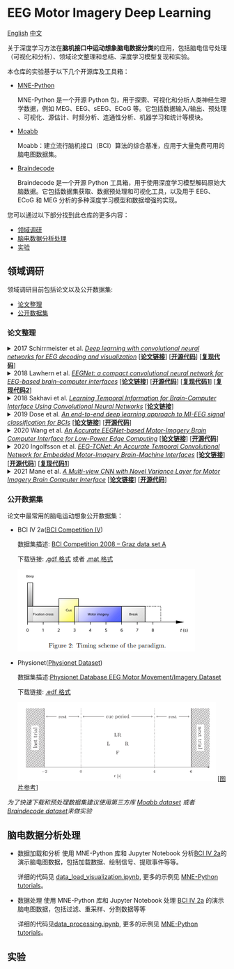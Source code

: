 # EEG Motor Imagery Deep Learning

[English](README.md) [中文](README.zh_CN.md)

关于深度学习方法在**脑机接口中运动想象脑电数据分类**的应用，包括脑电信号处理（可视化和分析）、领域论文整理和总结、深度学习模型复现和实验。

本仓库的实验基于以下几个开源库及工具箱：

- [MNE-Python](https://github.com/mne-tools/mne-python)
  
  MNE-Python 是一个开源 Python 包，用于探索、可视化和分析人类神经生理学数据，例如 MEG、EEG、sEEG、ECoG 等。它包括数据输入/输出、预处理
、可视化、源估计、时频分析、连通性分析、机器学习和统计等模块。

- [Moabb](https://github.com/NeuroTechX/moabb)

  Moabb：建立流行脑机接口（BCI）算法的综合基准，应用于大量免费可用的脑电图数据集。

- [Braindecode](https://github.com/braindecode/braindecode)

  Braindecode 是一个开源 Python 工具箱，用于使用深度学习模型解码原始大脑数据。它包括数据集获取、数据预处理和可视化工具，以及用于
EEG、ECoG 和 MEG 分析的多种深度学习模型和数据增强的实现。

您可以通过以下部分找到此仓库的更多内容：

- [领域调研](#领域调研)
- [脑电数据分析处理](#脑电数据分析处理)
- [实验](#实验)

## 领域调研

领域调研目前包括论文以及公开数据集:

- [论文整理](#论文整理)
- [公开数据集](#公开数据集)

### 论文整理

<details>
<summary>
2017 Schirrmeister et al.
<u><i>Deep learning with convolutional neural networks for EEG decoding and visualization</i></u>
[<a href="https://onlinelibrary.wiley.com/doi/10.1002/hbm.23730"><b>论文链接</b></a>]
[<a href="https://github.com/robintibor/braindecode"><b>开源代码</b></a>]
[<a href="https://github.com/robintibor/braindecode"><b>复现代码</b></a>]
</summary>
</details>

<details>
<summary>
2018 Lawhern et al.
<u><i>EEGNet: a compact convolutional neural network for EEG-based brain–computer interfaces</i></u>
[<a href="https://iopscience.iop.org/article/10.1088/1741-2552/aace8c"><b>论文链接</b></a>]
[<a href="https://github.com/vlawhern/arl-eegmodels"><b>开源代码</b></a>]
[<a href="https://github.com/braindecode/braindecode/tree/master/braindecode/models"><b>复现代码1</b></a>]
[<a href="https://colab.research.google.com/drive/1ANF8PwvtUPawTeQt4Uu4iwscpyhHBgvM"><b>复现代码2</b></a>]
</summary>
</details>

<details>
<summary>
2018 Sakhavi et al.
<u><i>Learning Temporal Information for Brain-Computer Interface Using Convolutional Neural Networks</i></u>
[<a href="https://ieeexplore.ieee.org/document/8310961"><b>论文链接</b></a>]
</summary>
</details>

<details>
<summary>
2019 Dose et al.
<u><i>An end-to-end deep learning approach to MI-EEG signal classification for BCIs</i></u>
[<a href="https://www.sciencedirect.com/science/article/abs/pii/S0957417418305359"><b>论文链接</b></a>]
[<a href="https://github.com/hauke-d/cnn-eeg"><b>开源代码</b></a>]
</summary>
</details>

<details>
<summary>
2020 Wang et al.
<u><i>An Accurate EEGNet-based Motor-Imagery Brain Computer Interface for Low-Power Edge Computing</i></u>
[<a href="https://ieeexplore.ieee.org/document/9137134"><b>论文链接</b></a>]
[<a href="https://github.com/MHersche/eegnet-based-embedded-bci"><b>开源代码</b></a>]
</summary>
</details>

<details>
<summary>
2020 Ingolfsson et al.
<u><i>EEG-TCNet: An Accurate Temporal Convolutional Network for Embedded Motor-Imagery Brain-Machine Interfaces</i></u>
[<a href="https://ieeexplore.ieee.org/document/9283028"><b>论文链接</b></a>]
[<a href="https://github.com/iis-eth-zurich/eeg-tcnet"><b>开源代码</b></a>]
[<a href="https://github.com/okbalefthanded/eeg-tcnet/blob/master/eeg_tcnet_colab.ipynb"><b>复现代码1</b></a>]
</summary>
</details>

<details>
<summary>
2021 Mane et al.
<u><i>A Multi-view CNN with Novel Variance Layer for Motor Imagery Brain Computer Interface</i></u>
[<a href="https://ieeexplore.ieee.org/document/9175874"><b>论文链接</b></a>]
[<a href="https://github.com/ravikiran-mane/FBCNet"><b>开源代码</b></a>]
</summary>
</details>


### 公开数据集

论文中最常用的脑电运动想象公开数据集：

- BCI IV 2a([BCI Competition IV](https://www.bbci.de/competition/iv/))

  数据集描述: [BCI Competition 2008 – Graz data set A](https://www.bbci.de/competition/iv/desc_2a.pdf)
  
  下载链接: [.gdf 格式](https://www.bbci.de/competition/iv/#dataset2a) 
或者 [.mat 格式](http://bnci-horizon-2020.eu/database/data-sets)

  ![](./static/bci2a.png)


- Physionet([Physionet Dataset](https://physionet.org/content/eegmmidb/1.0.0/))

  数据集描述:[Physionet Database EEG Motor Movement/Imagery Dataset](https://physionet.org/content/eegmmidb/1.0.0/)
  
  下载链接: [.edf 格式](https://physionet.org/content/eegmmidb/1.0.0/)

  ![](./static/physionet.png) [[图片参考](https://www.sciencedirect.com/science/article/abs/pii/S0957417418305359)]

*为了快速下载和预处理数据集建议使用第三方库 
[Moabb dataset](http://moabb.neurotechx.com/docs/datasets.html#module-moabb.datasets) 
或者 [Braindecode dataset](https://braindecode.org/stable/generated/braindecode.datasets.BNCI2014001.html)来做实验*

## 脑电数据分析处理

- 数据加载和分析
  使用 MNE-Python 库和 Jupyter Notebook 分析[BCI IV 2a](#公开数据集)的演示脑电图数据，包括加载数据、绘制信号、提取事件等等。
  
  详细的代码见 
[data_load_visualization.ipynb](./data_analysis_notebook_mne/data_load_visualization.ipynb), 更多的示例见
[MNE-Python tutorials](https://mne.tools/stable/auto_tutorials/index.html)。


- 数据处理
  使用 MNE-Python 库和 Jupyter Notebook 处理 [BCI IV 2a](#公开数据集) 的演示脑电图数据，包括过滤、重采样、分割数据等等

  详细的代码见[data_processing.ipynb](./data_analysis_notebook_mne/data_processing.ipynb), 
更多的示例见 [MNE-Python tutorials](https://mne.tools/stable/auto_tutorials/index.html)。

## 实验
